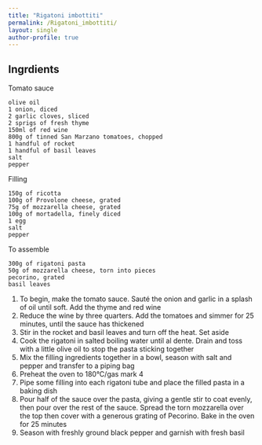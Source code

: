 ```yaml
---
title: "Rigatoni imbottiti"
permalink: /Rigatoni_imbottiti/
layout: single
author-profile: true
---
```


## Ingrdients
Tomato sauce

    olive oil
    1 onion, diced
    2 garlic cloves, sliced
    2 sprigs of fresh thyme
    150ml of red wine
    800g of tinned San Marzano tomatoes, chopped
    1 handful of rocket
    1 handful of basil leaves
    salt
    pepper

Filling

    150g of ricotta
    100g of Provolone cheese, grated
    75g of mozzarella cheese, grated
    100g of mortadella, finely diced
    1 egg
    salt
    pepper

To assemble

    300g of rigatoni pasta
    50g of mozzarella cheese, torn into pieces
    pecorino, grated
    basil leaves

1. To begin, make the tomato sauce. Sauté the onion and garlic in a splash of oil until soft. Add the thyme and red wine
2. Reduce the wine by three quarters. Add the tomatoes and simmer for 25 minutes, until the sauce has thickened
3. Stir in the rocket and basil leaves and turn off the heat. Set aside
4. Cook the rigatoni in salted boiling water until al dente. Drain and toss with a little olive oil to stop the pasta sticking together
5. Mix the filling ingredients together in a bowl, season with salt and pepper and transfer to a piping bag
6. Preheat the oven to 180°C/gas mark 4
7. Pipe some filling into each rigatoni tube and place the filled pasta in a baking dish
8. Pour half of the sauce over the pasta, giving a gentle stir to coat evenly, then pour over the rest of the sauce. Spread the torn mozzarella over the top then cover with a generous grating of Pecorino. Bake in the oven for 25 minutes
9. Season with freshly ground black pepper and garnish with fresh basil
